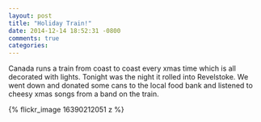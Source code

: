 ```yaml
---
layout: post
title: "Holiday Train!"
date: 2014-12-14 18:52:31 -0800
comments: true
categories: 
---
```


Canada runs a train from coast to coast every xmas time which is all decorated
with lights. Tonight was the night it rolled into Revelstoke. We went down and
donated some cans to the local food bank and listened to cheesy xmas songs from
a band on the train.

{% flickr_image 16390212051 z %}
